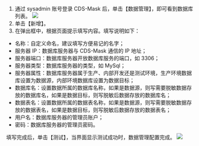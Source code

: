 1. 通过 sysadmin 账号登录 CDS-Mask 后，单击【数据管理】，即可看到数据库列表。
 ![](https://main.qcloudimg.com/raw/ea55f5e3de158d2c0389c49ff49150f3.png)
2. 单击【新增】。
3. 在弹出框中，根据页面提示填写内容。填写说明如下：
 - 名称：自定义命名，建议填写方便易记的名字；
 - 服务器 IP：数据库服务器与 CDS-Mask 通信的 IP 地址；
 - 服务器端口：数据库服务器开放数据库服务的端口，如 3306；
 - 服务器类型：数据库服务器的类型，如 MySql；
 - 服务器属性：数据库服务器属于生产、内部开发还是测试环境，生产环境数据库设置为数据源，内部环境数据库设置为数据目标；
 - 数据库名：设置数据所属的数据库名称，如果是数据源，则写需要脱敏数据存放的数据库名，如果是数据目标，则写脱敏后数据存放的数据库名；
 - 数据表名：设置数据所属的数据表名称，如果是数据源，则写需要脱敏数据存放的数据表名，如果是数据目标，则写脱敏后数据存放的数据表名；
 - 用户名：数据库服务器的管理员账户；
 - 密码：数据库服务器的管理员密码。
 
 填写完成后，单击【测试】，当界面显示测试成功时，数据管理配置完成。
 ![](https://main.qcloudimg.com/raw/c5168ad12b87bfe030bb3a833b95f7e1.png)

